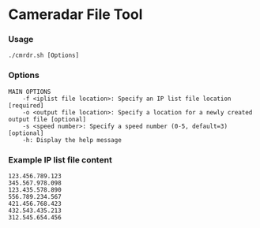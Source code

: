 # Cameradar File Tool

### Usage
```
./cmrdr.sh [Options]
```

### Options
```
MAIN OPTIONS
    -f <iplist file location>: Specify an IP list file location [required]
    -o <output file location>: Specify a location for a newly created output file [optional]
    -s <speed number>: Specify a speed number (0-5, default=3) [optional]
    -h: Display the help message
```

### Example IP list file content
```
123.456.789.123
345.567.978.098
123.435.578.890
556.789.234.567
421.456.768.423
432.543.435.213
312.545.654.456
```